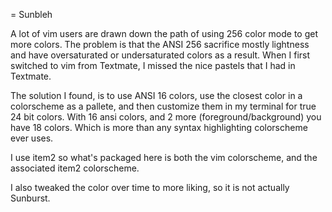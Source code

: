 = Sunbleh

A lot of vim users are drawn down the path of using 256 color mode to get more colors.
The problem is that the ANSI 256 sacrifice mostly lightness and have oversaturated or undersaturated colors as a result.
When I first switched to vim from Textmate, I missed the nice pastels that I had in Textmate.

The solution I found, is to use ANSI 16 colors, use the closest color in a colorscheme as a pallete, and then customize them in my terminal for true 24 bit colors.
With 16 ansi colors, and 2 more (foreground/background) you have 18 colors. Which is more than any syntax highlighting colorscheme ever uses.

I use item2 so what's packaged here is both the vim colorscheme, and the associated item2 colorscheme.

I also tweaked the color over time to more liking, so it is not actually Sunburst.

